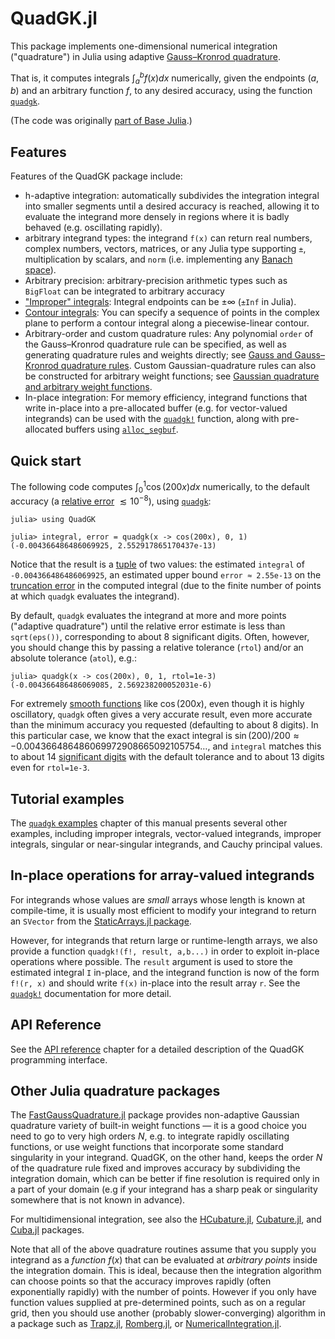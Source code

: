 # QuadGK.jl

This package implements one-dimensional numerical integration
("quadrature") in Julia using adaptive [Gauss–Kronrod quadrature](https://en.wikipedia.org/wiki/Gauss%E2%80%93Kronrod_quadrature_formula).

That is, it computes integrals $\int_a^b f(x) dx$ numerically,
given the endpoints $(a,b)$ and an arbitrary function $f$, to
any desired accuracy, using the function [`quadgk`](@ref).

(The code was originally [part of Base Julia](https://github.com/JuliaLang/julia/pull/3140).)

## Features

Features of the QuadGK package include:

* h-adaptive integration: automatically subdivides the integration integral into smaller segments until a desired accuracy is reached, allowing it to evaluate the integrand more densely in regions where it is badly behaved (e.g. oscillating rapidly).
* arbitrary integrand types: the integrand `f(x)` can return real numbers, complex numbers, vectors, matrices, or any Julia type supporting `±`, multiplication by scalars, and `norm` (i.e. implementing any [Banach space](https://en.wikipedia.org/wiki/Banach_space)).
* Arbitrary precision: arbitrary-precision arithmetic types such as `BigFloat` can be integrated to arbitrary accuracy
* ["Improper" integrals](https://en.wikipedia.org/wiki/Improper_integral): Integral endpoints can be $\pm \infty$ (`±Inf` in Julia).
* [Contour integrals](https://en.wikipedia.org/wiki/Contour_integration): You can specify a sequence of points in the complex plane to perform a contour integral along a piecewise-linear contour.
* Arbitrary-order and custom quadrature rules: Any polynomial `order` of the Gauss–Kronrod quadrature rule can be specified, as well as generating quadrature rules and weights directly; see [Gauss and Gauss–Kronrod quadrature rules](@ref).  Custom Gaussian-quadrature rules can also be constructed for arbitrary weight functions; see [Gaussian quadrature and arbitrary weight functions](@ref).
* In-place integration: For memory efficiency, integrand functions that write in-place into a pre-allocated buffer (e.g. for vector-valued integrands) can be used with the [`quadgk!`](@ref) function, along with pre-allocated buffers using [`alloc_segbuf`](@ref).

## Quick start

The following code computes $\int_0^1 \cos(200x) dx$ numerically, to the default accuracy (a [relative error](https://en.wikipedia.org/wiki/Approximation_error) $\lesssim 10^{-8}$), using [`quadgk`](@ref):
```
julia> using QuadGK

julia> integral, error = quadgk(x -> cos(200x), 0, 1)
(-0.004366486486069925, 2.552917865170437e-13)
```
Notice that the result is a [tuple](https://docs.julialang.org/en/v1/manual/functions/#Tuples) of two values: the estimated `integral`
of `-0.004366486486069925`, an estimated upper bound `error ≈ 2.55e-13`
on the [truncation error](https://en.wikipedia.org/wiki/Truncation_error) in the computed integral (due to the finite number of points at which `quadgk` evaluates the integrand).

By default, `quadgk` evaluates the integrand at more and more points ("adaptive quadrature") until
the relative error estimate is less than `sqrt(eps())`, corresponding to about 8 significant digits.  Often, however, you should change this by passing a relative tolerance (`rtol`) and/or an absolute tolerance (`atol`), e.g.:
```
julia> quadgk(x -> cos(200x), 0, 1, rtol=1e-3)
(-0.004366486486069085, 2.569238200052031e-6)
```

For extremely [smooth functions](https://en.wikipedia.org/wiki/Smoothness) like $\cos(200x)$, even though it is highly oscillatory, `quadgk` often gives a very accurate result, even more accurate than the minimum accuracy you requested (defaulting to about 8 digits).  In this particular case, we know that the exact integral is $\sin(200)/200 \approx -0.004366486486069972908665092105754\ldots$, and `integral` matches this to about 14 [significant digits](https://en.wikipedia.org/wiki/Significant_figures) with the default tolerance and to about 13 digits even for `rtol=1e-3`.

## Tutorial examples

The [`quadgk` examples](@ref) chapter of this manual presents several other examples, including improper integrals, vector-valued integrands, improper integrals, singular or near-singular integrands, and Cauchy principal values.

## In-place operations for array-valued integrands

For integrands whose values are *small* arrays whose length is known at compile-time,
it is usually most efficient to modify your integrand to return
an `SVector` from the [StaticArrays.jl package](https://github.com/JuliaArrays/StaticArrays.jl).

However, for integrands that return large or runtime-length arrays, we also provide a function
`quadgk!(f!, result, a,b...)` in order to exploit in-place operations where possible.   The
`result` argument is used to store the estimated integral `I` in-place, and the integrand function
is now of the form `f!(r, x)` and should write `f(x)` in-place into the result array `r`.  See the [`quadgk!`](@ref) documentation for more detail.

## API Reference

See the [API reference](@ref) chapter for a detailed description of the
QuadGK programming interface.

## Other Julia quadrature packages

The [FastGaussQuadrature.jl](https://github.com/ajt60gaibb/FastGaussQuadrature.jl) package provides
non-adaptive Gaussian quadrature variety of built-in weight functions — it is a good choice you need to go to very high orders $N$, e.g. to integrate rapidly oscillating functions, or use weight functions that incorporate some standard singularity in your integrand.  QuadGK, on the other hand, keeps the order $N$ of the quadrature rule fixed and improves accuracy by subdividing the integration domain, which can be better if fine resolution is required only in a part of your domain (e.g if your integrand has a sharp peak or singularity somewhere that is not known in advance).

For multidimensional integration, see also the [HCubature.jl](https://github.com/stevengj/HCubature.jl), [Cubature.jl](https://github.com/stevengj/Cubature.jl), and
[Cuba.jl](https://github.com/giordano/Cuba.jl) packages.

Note that all of the above quadrature routines assume that you supply you integrand
as a *function* $f(x)$ that can be evaluated at *arbitrary points* inside the
integration domain.  This is ideal, because then the integration algorithm can
choose points so that the accuracy improves rapidly (often exponentially rapidly)
with the number of points.   However if you only have function values supplied
at pre-determined points, such as on a regular grid, then you should use
another (probably slower-converging) algorithm in a package such as
[Trapz.jl](https://github.com/francescoalemanno/Trapz.jl), [Romberg.jl](https://github.com/fgasdia/Romberg.jl), or [NumericalIntegration.jl](https://github.com/dextorious/NumericalIntegration.jl).
